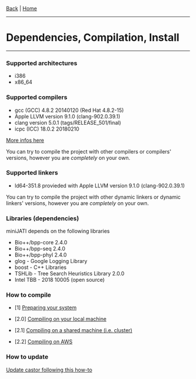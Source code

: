 [Back](./Index.md) | [Home](../Home.md)

---
# Dependencies, Compilation, Install
---

### Supported architectures

- i386
- x86_64


### Supported compilers

- gcc (GCC) 4.8.2 20140120 (Red Hat 4.8.2-15)
- Apple LLVM version 9.1.0 (clang-902.0.39.1)
- clang version 5.0.1 (tags/RELEASE_501/final)
- icpc (ICC) 18.0.2 20180210


[More infos here](Compilers_info.md)


You can try to compile the project with other compilers or compilers' versions, however you are *completely* on your own.


### Supported linkers

- ld64-351.8 provieded with Apple LLVM version 9.1.0 (clang-902.0.39.1)


You can try to compile the project with other dynamic linkers or dynamic linkers' versions, however you are *completely* on your own.


### Libraries (dependencies)

miniJATI depends on the following libraries

- Bio++/bpp-core 2.4.0
- Bio++/bpp-seq	2.4.0
- Bio++/bpp-phyl 2.4.0
- glog - Google Logging Library
- boost - C++ Libraries
- TSHLib - Tree Search Heuristics Library 2.0.0
- Intel TBB - 2018 10005 (open source)


### How to compile

- [1] [Preparing your system](Preparing_system.md)

- [2.0] [Compiling on your local machine](Compiling_localenv.md)
- [2.1] [Compiling on a shared machine (i.e. cluster)](Compiling_sharedenv.md)
- [2.2] [Compiling on AWS](Compiling_aws.md)


### How to update


[Update castor following this how-to](Updating.md)

